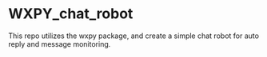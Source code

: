 # WXPY_chat_robot
This repo utilizes the wxpy package, and create a simple chat robot for auto reply and message monitoring.
